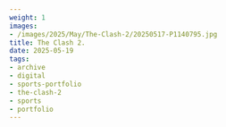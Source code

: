 ```yaml
---
weight: 1
images:
- /images/2025/May/The-Clash-2/20250517-P1140795.jpg
title: The Clash 2.
date: 2025-05-19
tags:
- archive
- digital
- sports-portfolio
- the-clash-2
- sports
- portfolio
---
```


